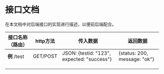 # 接口文档

在本文档中对后端接口的实现进行描述，以便前后端配合。



| 接口名称（路由） | http方法 | 传入数据                                   | 返回数据                     |
| ---------------- | -------- | ------------------------------------------ | ---------------------------- |
| **例**   /test   | GET/POST | JSON: {testid: "123", expected: "success"} | {status: 200, message: "ok"} |
|                  |          |                                            |                              |
|                  |          |                                            |                              |
|                  |          |                                            |                              |

